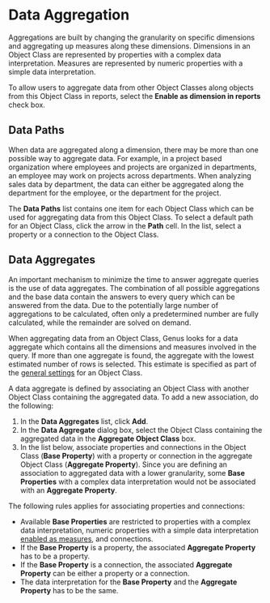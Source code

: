 # Data Aggregation

Aggregations are built by changing the granularity on specific dimensions and aggregating up measures along these dimensions. Dimensions in an Object Class are represented by properties with a complex data interpretation. Measures are represented by numeric properties with a simple data interpretation.

To allow users to aggregate data from other Object Classes along objects from this Object Class in reports, select the **Enable as dimension in reports** check box.


## Data Paths

When data are aggregated along a dimension, there may be more than one possible way to aggregate data. For example, in a project based organization where employees and projects are organized in departments, an employee may work on projects across departments. When analyzing sales data by department, the data can either be aggregated along the department for the employee, or the department for the project.

The **Data Paths** list contains one item for each Object Class which can be used for aggregating data from this Object Class. To select a default path for an Object Class, click the arrow in the **Path** cell. In the list, select a property or a connection to the Object Class.



## Data Aggregates

An important mechanism to minimize the time to answer aggregate queries is the use of data aggregates. The combination of all possible aggregations and the base data contain the answers to every query which can be answered from the data. Due to the potentially large number of aggregations to be calculated, often only a predetermined number are fully calculated, while the remainder are solved on demand.

When aggregating data from an Object Class, Genus looks for a data aggregate which contains all the dimensions and measures involved in the query. If more than one aggregate is found, the aggregate with the lowest estimated number of rows is selected. This estimate is specified as part of the [general settings](general-settings.md) for an Object Class.

A data aggregate is defined by associating an Object Class with another Object Class containing the aggregated data. To add a new association, do the following:

1.  In the **Data Aggregates** list, click **Add**.
2.  In the **Data Aggregate** dialog box, select the Object Class containing the aggregated data in the **Aggregate Object Class** box.
3.  In the list below, associate properties and connections in the Object Class (**Base Property**) with a property or connection in the aggregate Object Class (**Aggregate Property**). Since you are defining an association to aggregated data with a lower granularity, some **Base Properties** with a complex data interpretation would not be associated with an **Aggregate Property**.

The following rules applies for associating properties and connections:

*   Available **Base Properties** are restricted to properties with a complex data interpretation, numeric properties with a simple data interpretation [enabled as measures](../../object-class-property/modify-an-object-class-property/data-aggregation.md), and connections.
*   If the **Base Property** is a property, the associated **Aggregate Property** has to be a property.
*   If the **Base Property** is a connection, the associated **Aggregate Property** can be either a property or a connection.
*   The data interpretation for the **Base Property** and the **Aggregate Property** has to be the same.

